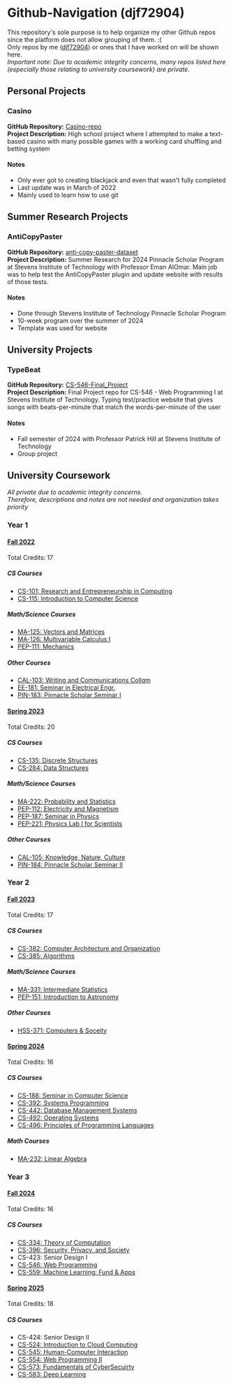 # Github-Navigation (djf72904)
This repository's sole purpose is to help organize my other Github repos since the platform does not allow grouping of them. :(  
Only repos by me ([djf72904](https://github.com/djf72904)) or ones that I have worked on will be shown here.  
*Important note: Due to academic integrity concerns, many repos listed here (especially those relating to university coursework) are private.*

## Personal Projects
### Casino
  **GitHub Repository:** [Casino-repo](https://github.com/djf72904/Casino-repo)  
  **Project Description:** High school project where I attempted to make a text-based casino with many possible games with a working card shuffling and betting system  
  #### Notes 
  - Only ever got to creating blackjack and even that wasn't fully completed  
  - Last update was in March of 2022  
  - Mainly used to learn how to use git  


## Summer Research Projects 
### AntiCopyPaster
  **GitHub Repository:** [anti-copy-paster-dataset](https://github.com/refactorings/anti-copy-paster-dataset)  
  **Project Description:** Summer Research for 2024 Pinnacle Scholar Program at Stevens Institute of Technology with Professor Eman AlOmar. Main job was to help test the AntiCopyPaster plugin and update         website with results of those tests.   
  #### Notes 
  - Done through Stevens Institute of Technology Pinnacle Scholar Program  
  - 10-week program over the summer of 2024  
  - Template was used for website  
   

## University Projects
### TypeBeat
  **GitHub Repository:** [CS-546-Final_Project](https://github.com/djf72904/CS-546-Final-Project)  
  **Project Description:** Final Project repo for CS-546 - Web Programming I at Stevens Institute of Technology. Typing test/practice website that gives songs with beats-per-minute that match the words-per-minute of the user  
  #### Notes 
  - Fall semester of 2024 with Professor Patrick Hill at Stevens Institute of Technology
  - Group project  
  
## University Coursework
*All private due to academic integrity concerns.*  
*Therefore, descriptions and notes are not needed and organization takes priority* 
### Year 1
#### <ins>Fall 2022</ins>
Total Credits: 17

##### CS Courses
- [CS-101: Research and Entrepreneurship in Computing](google.com)
- [CS-115: Introduction to Computer Science](https://github.com/djf72904/CS-115)
##### Math/Science Courses
- [MA-125: Vectors and Matrices](google.com)
- [MA-126: Multivariable Calculus I](google.com)
- [PEP-111: Mechanics](google.com)

##### Other Courses
- [CAL-103: Writing and Communications Collqm](google.com)
- [EE-181: Seminar in Electrical Engr.](google.com)
- [PIN-183: Pinnacle Scholar Seminar I](google.com)

#### <ins>Spring 2023</ins>
Total Credits: 20

##### CS Courses
- [CS-135: Discrete Structures](google.com)
- [CS-284: Data Structures](google.com)
##### Math/Science Courses
- [MA-222: Probability and Statistics](google.com)
- [PEP-112: Electricity and Magnetism](google.com)
- [PEP-187: Seminar in Physics](google.com)
- [PEP-221: Physics Lab I for Scientists](google.com)

##### Other Courses
- [CAL-105: Knowledge, Nature, Culture](google.com)
- [PIN-184: Pinnacle Scholar Seminar II](google.com)

### Year 2
#### <ins>Fall 2023</ins>
Total Credits: 17

##### CS Courses
- [CS-382: Computer Architecture and Organization](https://github.com/djf72904/CS-382)
- [CS-385: Algorithms](https://github.com/djf72904/CS-385)

##### Math/Science Courses
- [MA-331: Intermediate Statistics](https://github.com/djf72904/MA-331)
- [PEP-151: Introduction to Astronomy](https://github.com/djf72904/PEP-151)

##### Other Courses
- [HSS-371: Computers & Soceity](https://github.com/djf72904/HSS-371)


#### <ins>Spring 2024</ins>
Total Credits: 16

##### CS Courses
- [CS-188: Seminar in Computer Science](https://github.com/djf72904/CS-188)
- [CS-392: Systems Programming](https://github.com/djf72904/CS-392)
- [CS-442: Database Management Systems](https://github.com/djf72904/CS-442)
- [CS-492: Operating Systems](https://github.com/djf72904/CS-492)
- [CS-496: Principles of Programming Languages](https://github.com/djf72904/CS-496)

##### Math Courses
- [MA-232: Linear Algebra](https://github.com/djf72904/MA-232)


### Year 3
#### <ins>Fall 2024</ins>
Total Credits: 16

##### CS Courses
- [CS-334: Theory of Computation](https://github.com/djf72904/CS-334)
- [CS-396: Security, Privacy, and Society](https://github.com/djf72904/CS-396)
- CS-423: Senior Design I
- [CS-546: Web Programming](https://github.com/djf72904/CS-546)
- [CS-559: Machine Learning: Fund & Apps](https://github.com/djf72904/CS-559)

#### <ins>Spring 2025</ins>
Total Credits: 18

##### CS Courses
- CS-424: Senior Design II
- [CS-524: Introduction to Cloud Computing](https://github.com/djf72904/CS-524)
- [CS-545: Human-Computer Interaction](https://github.com/djf72904/CS-545)
- [CS-554: Web Programming II](https://github.com/djf72904/CS-554)
- [CS-573: Fundamentals of CyberSecuirty](https://github.com/djf72904/CS-573)
- [CS-583: Deep Learning](https://github.com/djf72904/CS-583)




